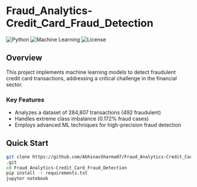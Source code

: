 # Fraud_Analytics-Credit_Card_Fraud_Detection


![Python](https://img.shields.io/badge/Python-3.7%2B-blue)
![Machine Learning](https://img.shields.io/badge/Machine%20Learning-Fraud%20Detection-orange)
![License](https://img.shields.io/badge/License-MIT-green)

## Overview

This project implements machine learning models to detect fraudulent credit card transactions, addressing a critical challenge in the financial sector.

### Key Features
- Analyzes a dataset of 284,807 transactions (492 fraudulent)
- Handles extreme class imbalance (0.172% fraud cases)
- Employs advanced ML techniques for high-precision fraud detection

## Quick Start

```bash
git clone https://github.com/AbhinavSharma07/Fraud_Analytics-Credit_Card_Fraud_Detection
.git
cd Fraud_Analytics-Credit_Card_Fraud_Detection
pip install -r requirements.txt
jupyter notebook
